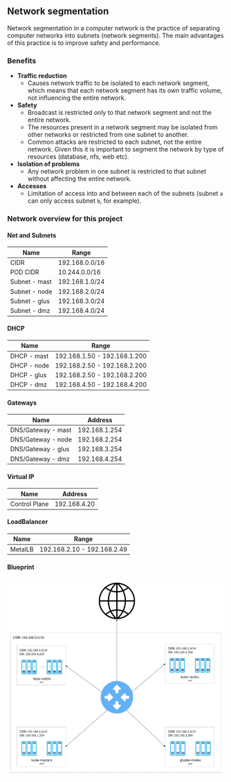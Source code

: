 ## Network segmentation

Network segmentation in a computer network is the practice of separating computer networks into subnets (network segments). The main advantages of this practice is to improve safety and performance.

### Benefits

* **Traffic reduction**
    - Causes network traffic to be isolated to each network segment, which means that each network segment has its own traffic volume, not influencing the entire network.
* **Safety**
    - Broadcast is restricted only to that network segment and not the entire network.
    - The resources present in a network segment may be isolated from other networks or restricted from one subnet to another.
    - Common attacks are restricted to each subnet, not the entire network. Given this it is important to segment the network by type of resources (database, nfs, web etc).
* **Isolation of problems**
    - Any network problem in one subnet is restricted to that subnet without affecting the entire network.
* **Accesses**
    - Limitation of access into and between each of the subnets (subnet `a` can only access subnet `b`, for example).

### Network overview for this project

#### Net and Subnets
| Name          | Range          |
|---------------|----------------|
| CIDR          | 192.168.0.0/16 |
| POD CIDR      | 10.244.0.0/16  |
| Subnet - mast | 192.168.1.0/24 |
| Subnet - node | 192.168.2.0/24 |
| Subnet - glus | 192.168.3.0/24 |
| Subnet - dmz  | 192.168.4.0/24 |

#### DHCP
| Name        | Range                        |
|-------------|------------------------------|
| DHCP - mast | 192.168.1.50 - 192.168.1.200 |
| DHCP - node | 192.168.2.50 - 192.168.2.200 |
| DHCP - glus | 192.168.2.50 - 192.168.2.200 |
| DHCP - dmz  | 192.168.4.50 - 192.168.4.200 |

#### Gateways
| Name               | Address       |
|--------------------|---------------|
| DNS/Gateway - mast | 192.168.1.254 |
| DNS/Gateway - node | 192.168.2.254 |
| DNS/Gateway - glus | 192.168.3.254 |
| DNS/Gateway - dmz  | 192.168.4.254 |

#### Virtual IP
| Name               | Address      |
|--------------------|--------------|
| Control Plane      | 192.168.4.20 |

#### LoadBalancer
| Name               | Range                       |
|--------------------|-----------------------------|
| MetalLB            | 192.168.2.10 - 192.168.2.49 |

#### Blueprint
<p align="center">
  <img src="images/networking-diagram.png">
</p>